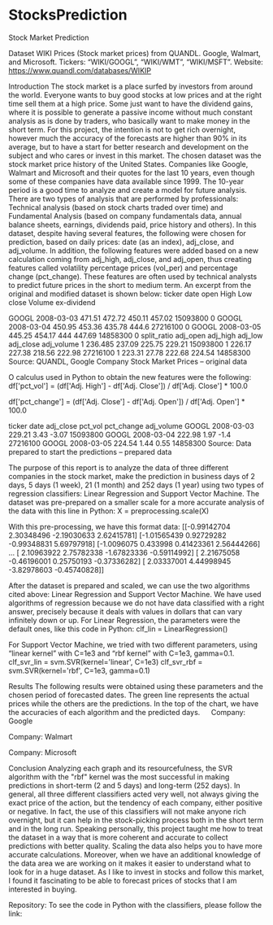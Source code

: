 # StocksPrediction

Stock Market Prediction

Dataset
WIKI Prices (Stock market prices) from QUANDL. Google, Walmart, and Microsoft. Tickers: “WIKI/GOOGL”, “WIKI/WMT”, “WIKI/MSFT”.
Website: https://www.quandl.com/databases/WIKIP 

Introduction
The stock market is a place surfed by investors from around the world. Everyone wants to buy good stocks at low prices and at the right time sell them at a high price. Some just want to have the dividend gains, where it is possible to generate a passive income without much constant analysis as is done by traders, who basically want to make money in the short term.
For this project, the intention is not to get rich overnight, however much the accuracy of the forecasts are higher than 90% in its average, but to have a start for better research and development on the subject and who cares or invest in this market.
The chosen dataset was the stock market price history of the United States. Companies like Google, Walmart and Microsoft and their quotes for the last 10 years, even though some of these companies have data available since 1999. The 10-year period is a good time to analyze and create a model for future analysis.
There are two types of analysis that are performed by professionals: Technical analysis (based on stock charts traded over time) and Fundamental Analysis (based on company fundamentals data, annual balance sheets, earnings, dividends paid, price history and others).
In this dataset, despite having several features, the following were chosen for prediction, based on daily prices: date (as an index), adj_close, and adj_volume. In addition, the following features were added based on a new calculation coming from adj_high, adj_close, and adj_open, thus creating features called volatility percentage prices (vol_per) and percentage change (pct_change). These features are often used by technical analysts to predict future prices in the short to medium term.
An excerpt from the original and modified dataset is shown below:
ticker	date	open	High	Low	close	Volume	ex-dividend

GOOGL	2008-03-03	471.51	472.72	450.11	457.02	15093800	0
GOOGL	2008-03-04	450.95	453.36	435.78	444.6	27216100	0
GOOGL	2008-03-05	445.25	454.17	444	447.69	14858300	0
		split_ratio	adj_open	adj_high	adj_low	adj_close	adj_volume
		1	236.485	237.09	225.75	229.21	15093800
		1	226.17	227.38	218.56	222.98	27216100
		1	223.31	27.78	222.68	224.54	14858300
Source: QUANDL, Google Company Stock Market Prices – original data

O calculus used in Python to obtain the new features were the following:
df['pct_vol'] = (df['Adj. High'] - df['Adj. Close']) / df['Adj. Close'] * 100.0

df['pct_change'] = (df['Adj. Close'] - df['Adj. Open']) / df['Adj. Open'] * 100.0

ticker	date	adj_close	pct_vol	pct_change	adj_volume
GOOGL	2008-03-03	229.21	3.43	-3.07	15093800
GOOGL	2008-03-04	222.98	1.97	-1.4	27216100
GOOGL	2008-03-05	224.54	1.44	0.55	14858300
Source: Data prepared to start the predictions – prepared data

The purpose of this report is to analyze the data of three different companies in the stock market, make the prediction in business days of 2 days, 5 days (1 week), 21 (1 month) and 252 days (1 year) using two types of regression classifiers: Linear Regression and Support Vector Machine.
The dataset was pre-prepared on a smaller scale for a more accurate analysis of the data with this line in Python:
X = preprocessing.scale(X)

With this pre-processing, we have this format data:
[[-0.99142704  2.30348496 -2.19030633  2.62415781]
 [-1.01565439  0.92729282 -0.99348831  5.69797918]
 [-1.0096075   0.433998    0.41423361  2.56444266]
 ...
 [ 2.10963922  2.75782338 -1.67823336 -0.59114992]
 [ 2.21675058 -0.46196001  0.25750193 -0.37336282]
 [ 2.03337001  4.44998945 -3.82978603 -0.45740828]]

After the dataset is prepared and scaled, we can use the two algorithms cited above: Linear Regression and Support Vector Machine. We have used algorithms of regression because we do not have data classified with a right answer, precisely because it deals with values in dollars that can vary infinitely down or up.
For Linear Regression, the parameters were the default ones, like this code in Python:
clf_lin = LinearRegression()

For Support Vector Machine, we tried with two different parameters, using “linear kernel” with C=1e3 and “rbf kernel” with C=1e3, gamma=0.1.
clf_svr_lin = svm.SVR(kernel='linear', C=1e3)
clf_svr_rbf = svm.SVR(kernel='rbf', C=1e3, gamma=0.1)

Results
The following results were obtained using these parameters and the chosen period of forecasted dates. The green line represents the actual prices while the others are the predictions. In the top of the chart, we have the accuracies of each algorithm and the predicted days.
 
Company: Google
 
 
 
 
Company: Walmart
 
 
 
 
Company: Microsoft
 
 
 
 
Conclusion
Analyzing each graph and its resourcefulness, the SVR algorithm with the "rbf" kernel was the most successful in making predictions in short-term (2 and 5 days) and long-term (252 days). In general, all three different classifiers acted very well, not always giving the exact price of the action, but the tendency of each company, either positive or negative.
In fact, the use of this classifiers will not make anyone rich overnight, but it can help in the stock-picking process both in the short term and in the long run.
Speaking personally, this project taught me how to treat the dataset in a way that is more coherent and accurate to collect predictions with better quality. Scaling the data also helps you to have more accurate calculations. Moreover, when we have an additional knowledge of the data area we are working on it makes it easier to understand what to look for in a huge dataset. As I like to invest in stocks and follow this market, I found it fascinating to be able to forecast prices of stocks that I am interested in buying.

Repository: To see the code in Python with the classifiers, please follow the link: 

